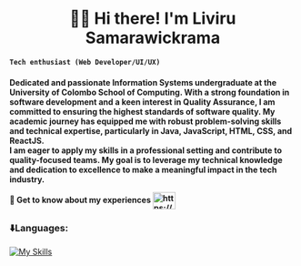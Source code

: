 # <center>🏄‍♂️ Hi there! I'm Liviru Samarawickrama</center>

**`Tech enthusiast (Web Developer/UI/UX)`**

<h4>Dedicated and passionate Information Systems undergraduate at the University of Colombo School of Computing. With a strong foundation in software development and a keen interest in Quality Assurance, I am committed to ensuring the highest standards of software quality. My academic journey has equipped me with robust problem-solving skills and technical expertise, particularly in Java, JavaScript, HTML, CSS, and ReactJS.
<br>
I am eager to apply my skills in a professional setting and contribute to quality-focused teams. My goal is to leverage my technical knowledge and dedication to excellence to make a meaningful impact in the tech industry.<p>
<p>
 📄 Get to know about my experiences 
<a href="https://www.linkedin.com/in/liviru-sama" target="blank"><img align="center" src="https://raw.githubusercontent.com/rahuldkjain/github-profile-readme-generator/master/src/images/icons/Social/linked-in-alt.svg" alt="https://www.linkedin.com/in/liviru-sama" height="30" width="40" /></a>
  <p>
    <p>
 <h3 align="left"> ⬇️Languages: </h3>   
 
[![My Skills](https://skillicons.dev/icons?i=js,html,css,py,java,r,kotlin,dart,figma,flutter,vscode,idea,androidstudio,ps)](https://skillicons.dev)
<!-- <p>&nbsp;<img align="center" src="https://github-readme-stats.vercel.app/api?username=vinujaj&show_icons=true&locale=en" alt="vinujaj" /></p> -->

<!--p><img align="left" src="https://github-readme-stats.vercel.app/api/top-langs?username=vinujaj&show_icons=true&locale=en&layout=compact" alt="vinujaj" /></p-->
